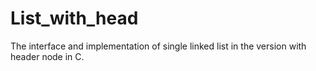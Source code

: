 # List_with_head
The interface and implementation of single linked list in the version with header node in C.
